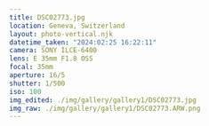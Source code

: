 ```yaml
---
title: DSC02773.jpg
location: Geneva, Switzerland
layout: photo-vertical.njk
datetime_taken: "2024:02:25 16:22:11"
camera: SONY ILCE-6400
lens: E 35mm F1.8 OSS
focal: 35mm
aperture: 16/5
shutter: 1/500
iso: 100
img_edited: ./img/gallery/gallery1/DSC02773.jpg
img_raw: ./img/gallery/gallery1/DSC02773.ARW.png
---
```

